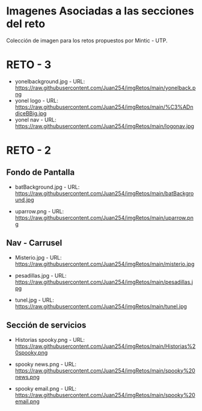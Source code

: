 Imagenes Asociadas a las secciones del reto 
===========================================

Colección de imagen para los retos propuestos por Mintic - UTP.

RETO - 3
========

- yonelbackground.jpg - URL: https://raw.githubusercontent.com/Juan254/imgRetos/main/yonelback.png
- yonel logo - URL: https://raw.githubusercontent.com/Juan254/imgRetos/main/%C3%ADndiceBBig.jpg
- yonel nav - URL: https://raw.githubusercontent.com/Juan254/imgRetos/main/logonav.jpg

RETO - 2
========

Fondo de Pantalla
-----------------

- batBackground.jpg - URL: https://raw.githubusercontent.com/Juan254/imgRetos/main/batBackground.jpg

- uparrow.png - URL: https://raw.githubusercontent.com/Juan254/imgRetos/main/uparrow.png

Nav - Carrusel 
--------------
-  Misterio.jpg - URL:  https://raw.githubusercontent.com/Juan254/imgRetos/main/misterio.jpg
  
-  pesadillas.jpg - URL: https://raw.githubusercontent.com/Juan254/imgRetos/main/pesadillas.jpg
 
-  tunel.jpg - URL: https://raw.githubusercontent.com/Juan254/imgRetos/main/tunel.jpg
 
Sección de servicios 
--------------------

-  Historias spooky.png - URL: https://raw.githubusercontent.com/Juan254/imgRetos/main/Historias%20spooky.png

-  spooky news.png - URL: https://raw.githubusercontent.com/Juan254/imgRetos/main/spooky%20news.png

-  spooky email.png - URL: https://raw.githubusercontent.com/Juan254/imgRetos/main/spooky%20email.png
